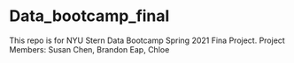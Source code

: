 # Data_bootcamp_final
 This repo is for NYU Stern Data Bootcamp Spring 2021 Fina Project. 
 Project Members: Susan Chen, Brandon Eap, Chloe
